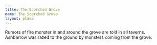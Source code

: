```yaml
---
title: The Scorched Grove
name: The Scorched Grove
layout: place
---
```


Rumors of fire monster in and around the grove are told in all taverns. Ashbarrow was razed to the ground by monsters coming from the grove. 
